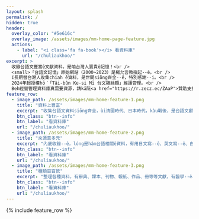 ```yaml
---
layout: splash
permalink: /
hidden: true
header:
  overlay_color: "#5e616c"
  overlay_image: /assets/images/mm-home-page-feature.jpg
  actions:
    - label: "<i class='fa fa-book'></i> 看資料庫"
      url: "/chuliaukhoo/"
excerpt: >
  收錄台語文豐富ê文獻資料，是咱台灣人寶貴ê記憶！<br />
  <small>「台語文記憶」原始網站（2000~2023）是楊允言教授起--ê。<br />
  I長期替台灣人收集chiah ê資料，是世間siōng齊全--ê，特別感謝--i。<br />
  2024年起授權hō͘「Tâi-bûn Ke-si Mī 台文雞絲麵」維護管理。<br />
  Beh經營管理資料庫真需要資源，請kā阮<a href="https://r.zecz.ec/ZAaP">贊助支持</a>！</small>
feature_row:
  - image_path: /assets/images/mm-home-feature-1.png
    title: "資料上豐富"
    excerpt: "收集台語文資料siōng齊全，ùi清國時代、日本時代，kàu戰後，是台語文獻ê大金庫！"
    btn_class: "btn--info"
    btn_label: "看資料庫"
    url: "/chuliaukhoo/"
  - image_path: /assets/images/mm-home-feature-2.png
    title: "來源真多元"
    excerpt: "內底收錄--ê，lóng是hâm台語相關ê資料，有用日文寫--ê、英文寫--ê、白話字寫--ê、漢字寫--ê等等。"
    btn_class: "btn--info"
    btn_label: "看資料庫"
    url: "/chuliaukhoo/"
  - image_path: /assets/images/mm-home-feature-3.png
    title: "種類百百款"
    excerpt: "整理各種資料，有辭典、課本、刊物、報紙、作品、冊等等文獻，有醫學--ê、數學--ê、地理--ê等等無kāng領域--ê。有詩、歌、散文、小說、劇本等等無kāng文體--ê。"
    btn_class: "btn--info"
    btn_label: "看資料庫"
    url: "/chuliaukhoo/"
---
```


{% include feature_row %}

